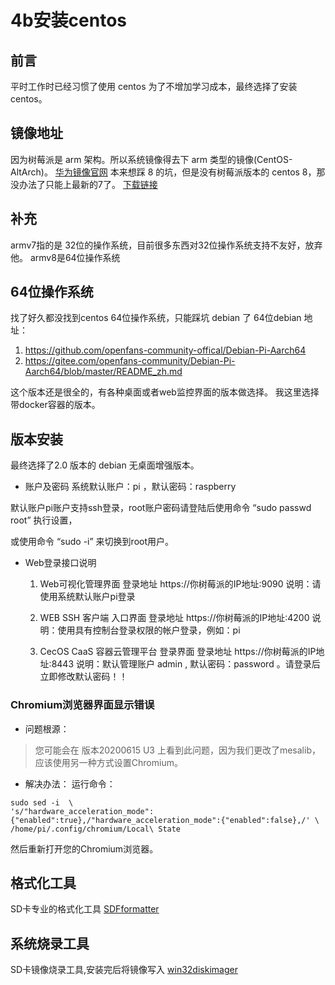 # 4b安装centos
## 前言
平时工作时已经习惯了使用 centos 为了不增加学习成本，最终选择了安装centos。 
## 镜像地址
因为树莓派是 arm 架构。所以系统镜像得去下 arm 类型的镜像(CentOS-AltArch)。
[华为镜像官网](https://mirrors.huaweicloud.com/)
本来想踩 8 的坑，但是没有树莓派版本的 centos 8，那没办法了只能上最新的7了。
[下载链接](https://mirrors.huaweicloud.com/centos-altarch/7.8.2003/isos/armhfp/CentOS-Userland-7-armv7hl-RaspberryPI-Minimal-4-2003-sda.raw.xz)

## 补充
armv7指的是 32位的操作系统，目前很多东西对32位操作系统支持不友好，放弃他。
armv8是64位操作系统

## 64位操作系统
找了好久都没找到centos 64位操作系统，只能踩坑 debian 了
64位debian 地址：
1. https://github.com/openfans-community-offical/Debian-Pi-Aarch64
2. https://gitee.com/openfans-community/Debian-Pi-Aarch64/blob/master/README_zh.md

这个版本还是很全的，有各种桌面或者web监控界面的版本做选择。
我这里选择带docker容器的版本。

## 版本安装
最终选择了2.0 版本的 debian 无桌面增强版本。

* 账户及密码
系统默认账户：pi ，默认密码：raspberry

默认账户pi账户支持ssh登录，root账户密码请登陆后使用命令 “sudo passwd root” 执行设置，

或使用命令 “sudo -i” 来切换到root用户。

* Web登录接口说明
    1. Web可视化管理界面
    登录地址 https://你树莓派的IP地址:9090
    说明：请使用系统默认账户pi登录

    2. WEB SSH 客户端 入口界面
    登录地址 https://你树莓派的IP地址:4200
    说明：使用具有控制台登录权限的帐户登录，例如：pi

    3. CecOS CaaS 容器云管理平台 登录界面
    登录地址 https://你树莓派的IP地址:8443
    说明：默认管理账户 admin , 默认密码：password 。请登录后立即修改默认密码！！
### Chromium浏览器界面显示错误
* 问题根源：
> 您可能会在 版本20200615 U3 上看到此问题，因为我们更改了mesalib，应该使用另一种方式设置Chromium。

* 解决办法：
运行命令：
```
sudo sed -i  \
's/"hardware_acceleration_mode":{"enabled":true},/"hardware_acceleration_mode":{"enabled":false},/' \
/home/pi/.config/chromium/Local\ State
```
然后重新打开您的Chromium浏览器。

## 格式化工具
SD卡专业的格式化工具
[SDFformatter](https://www.sdcard.org/downloads/formatter/eula_windows/)

## 系统烧录工具
SD卡镜像烧录工具,安装完后将镜像写入
[win32diskimager](https://sourceforge.net/projects/win32diskimager/files/latest/download)